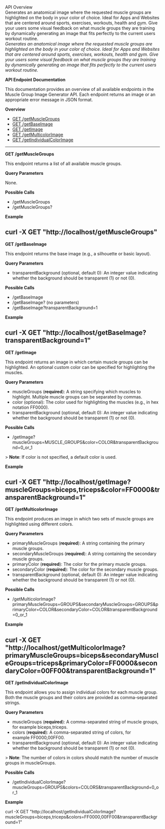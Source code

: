 API Overview  
Generates an anatomical image where the requested muscle groups are highlighted on the body in your color of choice. Ideal for Apps and Websites that are centered around sports, exercises, workouts, health and gym. Give your users some visual feedback on what muscle groups they are training by dynamically generating an image that fits perfectly to the current users workout routine.  
*Generates an anatomical image where the requested muscle groups are highlighted on the body in your color of choice. Ideal for Apps and Websites that are centered around sports, exercises, workouts, health and gym. Give your users some visual feedback on what muscle groups they are training by dynamically generating an image that fits perfectly to the current users workout routine.*

**API Endpoint Documentation**

This documentation provides an overview of all available endpoints in the Muscle Group Image Generator API. Each endpoint returns an image or an appropriate error message in JSON format.

**Overview**

* [GET /getMuscleGroups](https://rapidapi.com/mertronlp/api/muscle-group-image-generator#get-getmusclegroups)  
* [GET /getBaseImage](https://rapidapi.com/mertronlp/api/muscle-group-image-generator#get-getbaseimage)  
* [GET /getImage](https://rapidapi.com/mertronlp/api/muscle-group-image-generator#get-getimage)  
* [GET /getMulticolorImage](https://rapidapi.com/mertronlp/api/muscle-group-image-generator#get-getmulticolorimage)  
* [GET /getIndividualColorImage](https://rapidapi.com/mertronlp/api/muscle-group-image-generator#get-getindividualcolorimage)

---

**GET /getMuscleGroups**

This endpoint returns a list of all available muscle groups.

**Query Parameters**

None.

**Possible Calls**

* /getMuscleGroups  
* /getMuscleGroups?

**Example**

curl \-X GET "http://localhost/getMuscleGroups"  
---

**GET /getBaseImage**

This endpoint returns the base image (e.g., a silhouette or basic layout).

**Query Parameters**

* transparentBackground (optional, default 0): An integer value indicating whether the background should be transparent (1) or not (0).

**Possible Calls**

* /getBaseImage  
* /getBaseImage? (no parameters)  
* /getBaseImage?transparentBackground=1

**Example**

curl \-X GET "http://localhost/getBaseImage?transparentBackground=1"  
---

**GET /getImage**

This endpoint returns an image in which certain muscle groups can be highlighted. An optional custom color can be specified for highlighting the muscles.

**Query Parameters**

* muscleGroups (**required**): A string specifying which muscles to highlight. Multiple muscle groups can be separated by commas.  
* color (optional): The color used for highlighting the muscles (e.g., in hex notation FF0000).  
* transparentBackground (optional, default 0): An integer value indicating whether the background should be transparent (1) or not (0).

**Possible Calls**

* /getImage?muscleGroups=MUSCLE\_GROUPS\&color=COLOR\&transparentBackground=0\_or\_1

\> **Note**: If color is not specified, a default color is used.

**Example**

curl \-X GET "http://localhost/getImage?muscleGroups=biceps,triceps\&color=FF0000\&transparentBackground=1"  
---

**GET /getMulticolorImage**

This endpoint produces an image in which two sets of muscle groups are highlighted using different colors.

**Query Parameters**

* primaryMuscleGroups (**required**): A string containing the primary muscle groups.  
* secondaryMuscleGroups (**required**): A string containing the secondary muscle groups.  
* primaryColor (**required**): The color for the primary muscle groups.  
* secondaryColor (**required**): The color for the secondary muscle groups.  
* transparentBackground (optional, default 0): An integer value indicating whether the background should be transparent (1) or not (0).

**Possible Calls**

* /getMulticolorImage?primaryMuscleGroups=GROUPS\&secondaryMuscleGroups=GROUPS\&primaryColor=COLOR\&secondaryColor=COLOR\&transparentBackground=0\_or\_1

**Example**

curl \-X GET "http://localhost/getMulticolorImage?primaryMuscleGroups=biceps\&secondaryMuscleGroups=triceps\&primaryColor=FF0000\&secondaryColor=00FF00\&transparentBackground=1"  
---

**GET /getIndividualColorImage**

This endpoint allows you to assign individual colors for each muscle group. Both the muscle groups and their colors are provided as comma-separated strings.

**Query Parameters**

* muscleGroups (**required**): A comma-separated string of muscle groups, for example biceps,triceps.  
* colors (**required**): A comma-separated string of colors, for example FF0000,00FF00.  
* transparentBackground (optional, default 0): An integer value indicating whether the background should be transparent (1) or not (0).

\> **Note**: The number of colors in colors should match the number of muscle groups in muscleGroups.

**Possible Calls**

* /getIndividualColorImage?muscleGroups=GROUPS\&colors=COLORS\&transparentBackground=0\_or\_1

**Example**

curl \-X GET "http://localhost/getIndividualColorImage?muscleGroups=biceps,triceps\&colors=FF0000,00FF00\&transparentBackground=1"  
